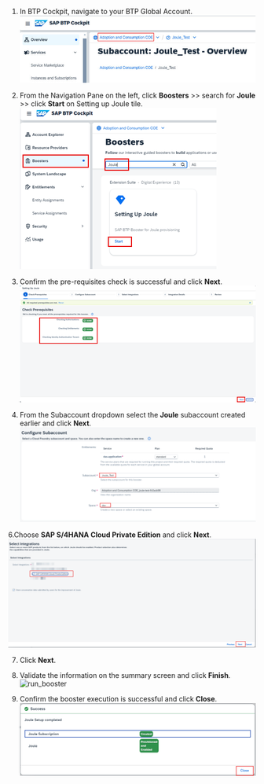 1. In BTP Cockpit, navigate to your BTP Global Account.<br/>
![run_booster](1.jpg)

3. From the Navigation Pane on the left, click **Boosters** >> search for **Joule** >> click **Start** on Setting up Joule tile.<br/>
![run_booster](2.png)

4. Confirm the pre-requisites check is successful and click **Next**.</br>
![run_booster](3.png)

5. From the Subaccount dropdown select the **Joule** subaccount created earlier and click **Next**.</br>
![run_booster](4.png)

6.Choose **SAP S/4HANA Cloud Private Edition** and click **Next**.</br>
![run_booster](5.png)

7. Click **Next**.
8. Validate the information on the summary screen and click **Finish**.</br>
![run_booster](6.jpg)

9. Confirm the booster execution is successful and click **Close**.</br>
![run_booster](7.png)
